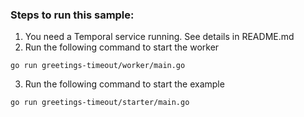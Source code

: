 ### Steps to run this sample:
1) You need a Temporal service running. See details in README.md
2) Run the following command to start the worker
```
go run greetings-timeout/worker/main.go
```
3) Run the following command to start the example
```
go run greetings-timeout/starter/main.go
```
